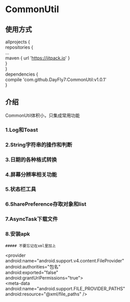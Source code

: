 # CommonUtil
## 使用方式<br>
allprojects {<br>
		repositories {<br>
			...<br>
			maven { url 'https://jitpack.io' }<br>
		}<br>
	}<br>
  dependencies {<br>
	        compile 'com.github.DayFly7:CommonUtil:v1.0.1'<br>
	}<br>
## 介绍<br>
CommonUtil体积小，只集成常用功能<br>
### 1.Log和Toast <br>
### 2.String字符串的操作和判断
### 3.日期的各种格式转换
### 4.屏幕分辨率相关功能
### 5.状态栏工具
### 6.SharePreference存取对象和list
### 7.AsyncTask下载文件
### 8.安装apk
    ##### 不要忘记在xml里加上
<provider<br>
            android:name="android.support.v4.content.FileProvider"<br>
            android:authorities="包名"<br>
            android:exported="false"<br>
            android:grantUriPermissions="true"><br>
            <meta-data<br>
                android:name="android.support.FILE_PROVIDER_PATHS"<br>
                android:resource="@xml/file_paths" /><br>
        </provider><br>
